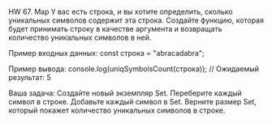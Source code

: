HW 67. Map
У вас есть строка, и вы хотите определить, сколько уникальных символов содержит эта строка.
Создайте функцию, которая будет принимать строку в качестве аргумента и возвращать количество 
уникальных символов в ней.

Пример входных данных:
const строка = "abracadabra";

Пример вывода:
console.log(uniqSymbolsCount(строка)); // Ожидаемый результат: 5

Ваша задача:
Создайте новый экземпляр Set.
Переберите каждый символ в строке.
Добавьте каждый символ в Set.
Верните размер Set, который покажет количество уникальных символов в строке.
